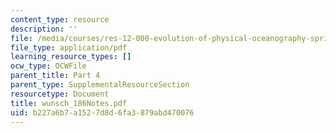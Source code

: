 ```yaml
---
content_type: resource
description: ''
file: /media/courses/res-12-000-evolution-of-physical-oceanography-spring-2007/b227a6b7a1527d8d6fa3879abd470076_wunsch_186Notes.pdf
file_type: application/pdf
learning_resource_types: []
ocw_type: OCWFile
parent_title: Part 4
parent_type: SupplementalResourceSection
resourcetype: Document
title: wunsch_186Notes.pdf
uid: b227a6b7-a152-7d8d-6fa3-879abd470076
---
```

